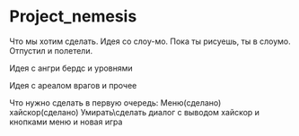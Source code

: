 # Project_nemesis
Что мы хотим сделать.
Идея со слоу-мо. Пока ты рисуешь, ты в слоумо. Отпустил и полетели.

Идея с ангри бердс и уровнями

Идея с ареалом врагов и прочее

Что нужно сделать в первую очередь:
Меню(сделано)
хайскор(сделано)
Умирать\сделать диалог с выводом хайскор и кнопками меню и новая игра
